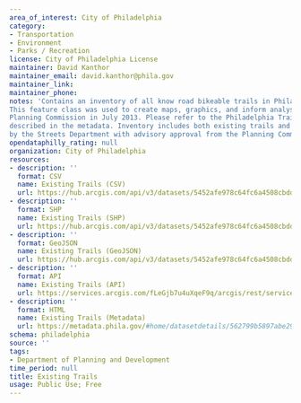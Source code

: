 ```yaml
---
area_of_interest: City of Philadelphia
category:
- Transportation
- Environment
- Parks / Recreation
license: City of Philadelphia License
maintainer: David Kanthor
maintainer_email: david.kanthor@phila.gov
maintainer_link: 
maintainer_phone: 
notes: 'Contains an inventory of all know road bikeable trails in Philadelphia, as compiled for the 2013 Philadelphia Trail Master Plan.
This feature class was used to create maps, graphics, and inform analysis as part of the Philadelphia Trail Master Plan, adopted by the
Planning Commission in July 2013. Please refer to the Philadelphia Trail Master Plan for further detail on the descriptions of the attributes
described in the metadata. Inventory includes both existing trails and existing sidepaths, as defined in the metadata. Sidepaths are designated
by the Streets Department with advisory approval from the Planning Commission, with the exception of side paths on Philadelphia Parks and Recreation property.'
opendataphilly_rating: null
organization: City of Philadelphia
resources:
- description: ''
  format: CSV
  name: Existing Trails (CSV)
  url: https://hub.arcgis.com/api/v3/datasets/5452afe978c64fc6a4508cbdd7e27903_0/downloads/data?format=csv&spatialRefId=3857&where=1%3D1
- description: ''
  format: SHP
  name: Existing Trails (SHP)
  url: https://hub.arcgis.com/api/v3/datasets/5452afe978c64fc6a4508cbdd7e27903_0/downloads/data?format=shp&spatialRefId=3857&where=1%3D1
- description: ''
  format: GeoJSON
  name: Existing Trails (GeoJSON)
  url: https://hub.arcgis.com/api/v3/datasets/5452afe978c64fc6a4508cbdd7e27903_0/downloads/data?format=geojson&spatialRefId=4326&where=1%3D1
- description: ''
  format: API
  name: Existing Trails (API)
  url: https://services.arcgis.com/fLeGjb7u4uXqeF9q/arcgis/rest/services/Existing_Trails/FeatureServer/0/query?outFields=*&where=1%3D1
- description: ''
  format: HTML
  name: Existing Trails (Metadata)
  url: https://metadata.phila.gov/#home/datasetdetails/562799b5897abe296aa188a5/representationdetails/56279d34861b441e2c36986f/
schema: philadelphia
source: ''
tags:
- Department of Planning and Development
time_period: null
title: Existing Trails
usage: Public Use; Free
---
```

